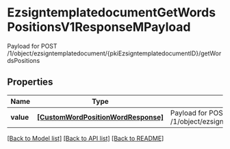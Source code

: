# EzsigntemplatedocumentGetWordsPositionsV1ResponseMPayload

Payload for POST /1/object/ezsigntemplatedocument/{pkiEzsigntemplatedocumentID}/getWordsPositions

## Properties
Name | Type | Description | Notes
------------ | ------------- | ------------- | -------------
**value** | [**[CustomWordPositionWordResponse]**](CustomWordPositionWordResponse.md) | Payload for POST /1/object/ezsigntemplatedocument/{pkiEzsigntemplatedocumentID}/getWordsPositions | 

[[Back to Model list]](../README.md#documentation-for-models) [[Back to API list]](../README.md#documentation-for-api-endpoints) [[Back to README]](../README.md)


